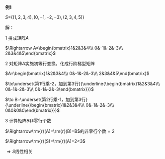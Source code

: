 **例1**

$S=${$(1,2,3,4),(0,-1,-2,-3),(2,3,4,5)$}

解：

1 拼成矩阵$A$

$\Rightarrow A=\begin{bmatrix}1&2&3&4\\\ 0&-1&-2&-3\\\ 2&3&4&5\end{bmatrix}$

2 对矩阵$A$实施初等行变换，化成行阶梯型矩阵

$A=\begin{bmatrix}1&2&3&4\\\ 0&-1&-2&-3\\\ 2&3&4&5\end{bmatrix}$

$\to\underset{第1行乘-2，加到第3行}{\underline{\begin{bmatrix}1&2&3&4\\\ 0&-1&-2&-3\\\ 0&-1&-2&-3\end{bmatrix}}}$

$\to B=\underset{第2行乘-1，加到第3行}{\underline{\begin{bmatrix}1&2&3&4\\\ 0&-1&-2&-3\\\ 0&0&0&0\end{bmatrix}}}$

3 计算矩阵$B$非零行个数

$\Rightarrow\rm{r}(A)=\rm{r}(B)=B$的非零行个数$=2$

$\Rightarrow\rm{r}(S)=\rm{r}(A)=2<3$

$\Rightarrow S$线性相关

